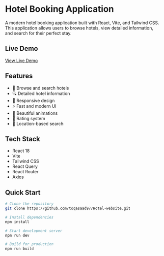 # Hotel Booking Application

A modern hotel booking application built with React, Vite, and Tailwind CSS. This application allows users to browse hotels, view detailed information, and search for their perfect stay.
## Live Demo
[View Live Demo](https://hotel-system-wheat.vercel.app)

## Features
- 🏨 Browse and search hotels
- 🔍 Detailed hotel information
- 📱 Responsive design
- ⚡ Fast and modern UI
- 🎨 Beautiful animations
- 🌟 Rating system
- 📍 Location-based search

## Tech Stack
- React 18
- Vite
- Tailwind CSS
- React Query
- React Router
- Axios

## Quick Start
```bash
# Clone the repository
git clone https://github.com/toqasaad97/Hotel-website.git

# Install dependencies
npm install

# Start development server
npm run dev

# Build for production
npm run build
```
